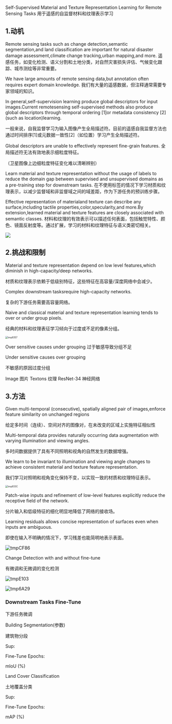 Self-Supervised Material and Texture Representation Learning for Remote Sensing Tasks
用于遥感的自监督材料和纹理表示学习

## 1.动机

Remote sensing tasks such as change detection,semantic segmentation,and land classification are important for natural disaster damage assessment,climate change tracking,urban mapping,and more.
遥感任务，如变化检测、语义分割和土地分类，对自然灾害损失评估、气候变化跟踪、城市测绘等非常重要。

We have large amounts of remote sensing data,but annotation often requires expert domain knowledge.
我们有大量的遥感数据，但注释通常需要专家领域的知识。

In general,self-supervision learning produce global descriptors for input images.Current remotesensing self-supervised methods also produce global descriptors through temporal ordering [1]or metadata consistency [2](such as location)learning.

一般来说，自我监督学习为输入图像产生全局描述符。目前的遥感自我监督方法也通过时间排序[1]或元数据一致性[2]（如位置）学习产生全局描述符。

Global descriptors are unable to effectively represent fine-grain features.
全局描述符无法有效地表示细粒度特征。

（卫星图像上边细粒度特征变化难以清晰辨别）

Learn material and texture representation without the usage of labels to reduce the domain gap between supervised and unsupervised domains as a pre-training step for downstream tasks.
在不使用标签的情况下学习材质和纹理表示，以减少监督域和非监督域之间的域差距，作为下游任务的预训练步骤。

Effective representation of materialand texture can describe any surface,including tactile properties,color,specularity,and more.By extension,learned material and texture features are closely associated with semantic classes.
材料和纹理的有效表示可以描述任何表面，包括触觉特性、颜色、镜面反射度等。通过扩展，学习的材料和纹理特征与语义类密切相关。

<img src="https://raw.githubusercontent.com/GT-ZY/test_1/master/img/tmp3F6E-16720237839151.png;" />



## 2.挑战和限制

Material and texture representation depend on low level features,which diminish in high-capacity/deep networks.

材质和纹理表示依赖于低级别特征，这些特征在高容量/深度网络中会减少。

Complex downstream tasksrequire high-capacity networks.

复杂的下游任务需要高容量网络。

Naive and classical material and texture representation learning tends to over or under group pixels.

经典的材料和纹理表征学习倾向于过度或不足的像素分组。

<img src="D:\小软件\Typora\保存文件\imgs\tmp8357.png" alt="tmp8357" style="zoom:50%;" />

Over sensitive causes under grouping
过于敏感导致分组不足

Under sensitive causes over grouping

不敏感的原因过度分组

Image 图片   Textons 纹理   ResNet-34    神经网络



## 3.方法

Given multi-temporal (consecutive), spatially aligned pair of images,enforce feature similarity on unchanged regions

给定多时间（连续）、空间对齐的图像对，在未改变的区域上实施特征相似性

Multi-temporal data provides naturally occurring data augmentation with varying illumination and viewing angles.

多时间数据提供了具有不同照明和视角的自然发生的数据增强。

We learn to be invariant to illumination and viewing angle changes to achieve consistent material and texture feature representation.

我们学习对照明和视角变化保持不变，以实现一致的材质和纹理特征表示。

<img src="D:\小软件\Typora\保存文件\imgs\tmp833C.png" alt="tmp833C" style="zoom:50%;" />



Patch-wise inputs and refinement of low-level features explicitly reduce the receptive field of the network.

分片输入和低级特征的细化明显地降低了网络的接收场。

Learning residuals allows concise representation of surfaces even when inputs are ambiguous.

即使在输入不明确的情况下，学习残差也能简明地表示表面。

![tmpCF86](D:\小软件\Typora\保存文件\imgs\tmpCF86.png)

Change Detection with and without fine-tune

有微调和无微调的变化检测

![tmpE103](D:\小软件\Typora\保存文件\imgs\tmpE103.png)

![tmp6A29](D:\小软件\Typora\保存文件\imgs\tmp6A29.png)

### Downstream Tasks Fine-Tune

下游任务微调

Building Segmentation(参数)

建筑物分段

Sup:

Fine-Tune Epochs: 

mloU (%)



Land Cover Classification

土地覆盖分类

Sup:

Fine-Tune Epochs:

mAP (%)













